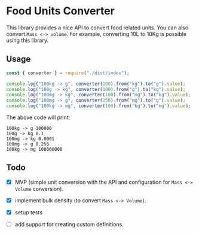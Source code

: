 # Food Units Converter

This library provides a nice API to convert food related units. You can also
convert `Mass <-> volume`. For example, converting 10L to 10Kg is possible using
this library.

## Usage

```js
const { converter } = require("./dist/index");

console.log("100kg -> g", converter(100).from("kg").to("g").value);
console.log("100g -> kg", converter(100).from("g").to("kg").value);
console.log("100mg -> kg", converter(100).from("mg").to("kg").value);
console.log("100mg -> g", converter(256).from("mg").to("g").value);
console.log("100kg -> mg", converter(100).from("kg").to("mg").value);
```

The above code will print:

```
100kg -> g 100000
100g -> kg 0.1
100mg -> kg 0.0001
100mg -> g 0.256
100kg -> mg 100000000
```

## Todo

- [x] MVP (simple unit conversion with the API and configuration for `Mass <-> Volume` conversion).
- [x] implement bulk density (to convert `Mass <-> Volume`).
- [x] setup tests
- [ ] add support for creating custom definitions.


